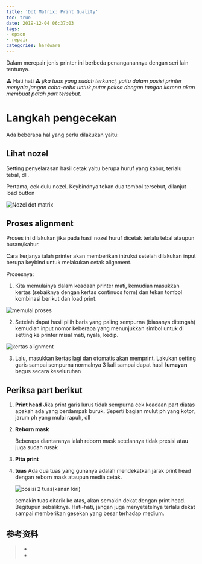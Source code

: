 ```yaml
---
title: 'Dot Matrix: Print Quality'
toc: true
date: 2019-12-04 06:37:03
tags: 
- epson
- repair
categories: hardware
---
```


Dalam merepair jenis printer ini berbeda penanganannya dengan seri lain tentunya.

⚠ Hati hati ⚠
_*jika tuas yang sudah terkunci, yaitu dalam posisi printer menyala jangan coba-coba untuk putar paksa dengan tangan karena akan membuat patah part tersebut.*_

# Langkah pengecekan
Ada beberapa hal yang perlu dilakukan yaitu: 

## Lihat nozel
Setting penyelarasan hasil cetak yaitu berupa huruf yang kabur, terlalu tebal, dll.

Pertama, cek dulu nozel. Keybindnya tekan dua tombol tersebut, dilanjut load button

![Nozel dot matrix](https://gblobscdn.gitbook.com/assets%2F-M4hrSq2FgEwSBYhHwyl%2F-M4hsuqa5BQ4gBgwIn2d%2F-M4hwA-jZRGVXbrZgod7%2Fdot-matrix-pq-01.jpeg?alt=media&token=1776a734-2e7c-4bbd-808d-c0c3f33eb3c9)

## Proses alignment

Proses ini dilakukan jika pada hasil nozel huruf dicetak terlalu tebal ataupun buram/kabur. 

Cara kerjanya ialah printer akan memberikan intruksi setelah dilakukan input berupa keybind untuk melakukan cetak alignment.

Prosesnya:

1. Kita memulainya dalam keadaan printer mati, kemudian masukkan kertas (sebaiknya dengan kertas continuos form) dan tekan tombol kombinasi berikut dan load print.

![memulai proses](https://gblobscdn.gitbook.com/assets%2F-M4hrSq2FgEwSBYhHwyl%2F-M4hsuqa5BQ4gBgwIn2d%2F-M4hw_fMXh0PSNfG8xcS%2Fdot-matrix-pq-02.jpeg?alt=media&token=b1f00ab7-2d15-47e4-b1f6-08bb7f16f315)

2. Setelah dapat hasil pilih baris yang paling sempurna (biasanya ditengah) kemudian input nomor keberapa yang menunjukkan simbol untuk di setting ke printer misal mati, nyala, kedip. 

![kertas alignment](https://gblobscdn.gitbook.com/assets%2F-M4hrSq2FgEwSBYhHwyl%2F-M4hsuqa5BQ4gBgwIn2d%2F-M4hx4kgIsdD0q0KMBIx%2Fdot-matrix-pq-03.jpeg?alt=media&token=39aa3126-b03a-4e9f-83a3-c253d64856eb)

3. Lalu, masukkan kertas lagi dan otomatis akan memprint. Lakukan setting garis sampai sempurna normalnya 3 kali sampai dapat hasil **lumayan** bagus secara keseluruhan

## Periksa part berikut

1. **Print head**
    Jika print garis lurus tidak sempurna cek keadaan part diatas apakah ada yang berdampak buruk. Seperti bagian mulut ph yang kotor, jarum ph yang mulai rapuh, dll

2. **Reborn mask**
    
    Beberapa diantaranya ialah reborn mask setelannya tidak presisi atau juga sudah rusak

3. **Pita print**

4. **tuas**
    Ada dua tuas yang gunanya adalah mendekatkan jarak print head dengan reborn mask ataupun media cetak.
    
    ![posisi 2 tuas(kanan kiri)](https://gblobscdn.gitbook.com/assets%2F-M4hrSq2FgEwSBYhHwyl%2F-M4hsuqa5BQ4gBgwIn2d%2F-M4hxCJfJHzuBxl13X0t%2Fdot-matrix-pq-04.jpeg?alt=media&token=3911f712-dccf-43dc-a03c-693ca69c6230)
    
    semakin tuas ditarik ke atas, akan semakin dekat dengan print head. Begitupun sebaliknya. Hati-hati, jangan juga menyetetelnya terlalu dekat sampai memberikan gesekan yang besar terhadap medium.




## 参考资料
> - []()
> - []()

